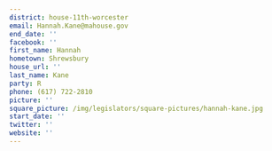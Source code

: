 ```yaml
---
district: house-11th-worcester
email: Hannah.Kane@mahouse.gov
end_date: ''
facebook: ''
first_name: Hannah
hometown: Shrewsbury
house_url: ''
last_name: Kane
party: R
phone: (617) 722-2810
picture: ''
square_picture: /img/legislators/square-pictures/hannah-kane.jpg
start_date: ''
twitter: ''
website: ''
---
```

